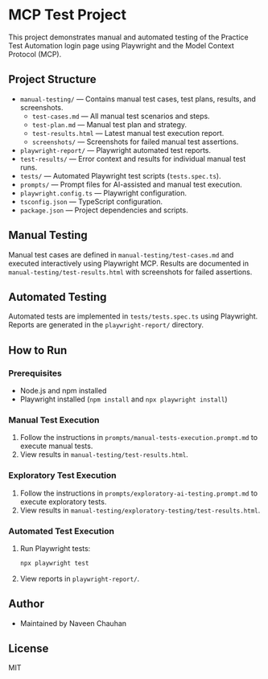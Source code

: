 # MCP Test Project

This project demonstrates manual and automated testing of the Practice Test Automation login page using Playwright and the Model Context Protocol (MCP).

## Project Structure

- `manual-testing/` — Contains manual test cases, test plans, results, and screenshots.
  - `test-cases.md` — All manual test scenarios and steps.
  - `test-plan.md` — Manual test plan and strategy.
  - `test-results.html` — Latest manual test execution report.
  - `screenshots/` — Screenshots for failed manual test assertions.
- `playwright-report/` — Playwright automated test reports.
- `test-results/` — Error context and results for individual manual test runs.
- `tests/` — Automated Playwright test scripts (`tests.spec.ts`).
- `prompts/` — Prompt files for AI-assisted and manual test execution.
- `playwright.config.ts` — Playwright configuration.
- `tsconfig.json` — TypeScript configuration.
- `package.json` — Project dependencies and scripts.

## Manual Testing

Manual test cases are defined in `manual-testing/test-cases.md` and executed interactively using Playwright MCP. Results are documented in `manual-testing/test-results.html` with screenshots for failed assertions.

## Automated Testing

Automated tests are implemented in `tests/tests.spec.ts` using Playwright. Reports are generated in the `playwright-report/` directory.

## How to Run

### Prerequisites
- Node.js and npm installed
- Playwright installed (`npm install` and `npx playwright install`)

### Manual Test Execution
1. Follow the instructions in `prompts/manual-tests-execution.prompt.md` to execute manual tests.
2. View results in `manual-testing/test-results.html`.

### Exploratory Test Execution
1. Follow the instructions in `prompts/exploratory-ai-testing.prompt.md` to execute exploratory tests.
2. View results in `manual-testing/exploratory-testing/test-results.html`.

### Automated Test Execution
1. Run Playwright tests:
   ```bash
   npx playwright test
   ```
2. View reports in `playwright-report/`.

## Author
- Maintained by Naveen Chauhan

## License
MIT